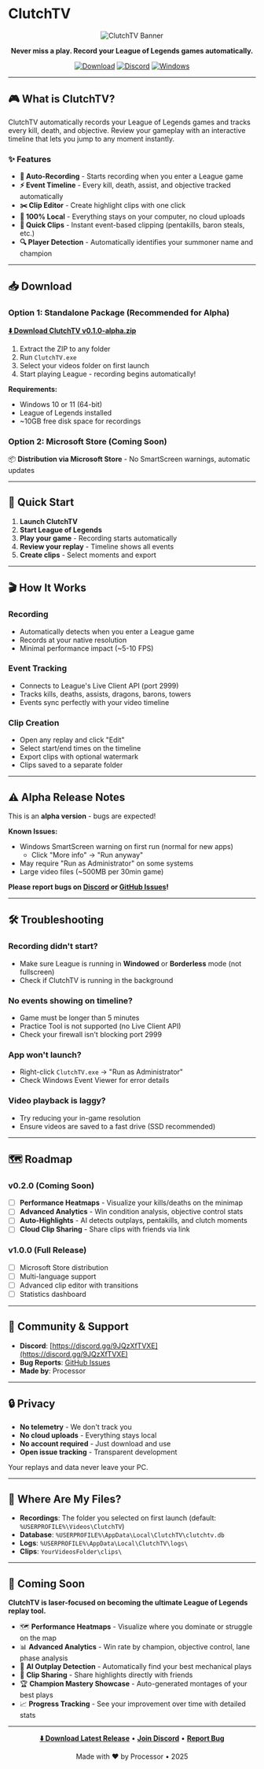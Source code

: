 # ClutchTV

<div align="center">

![ClutchTV Banner](https://via.placeholder.com/800x200/1a1a2e/3b82f6?text=ClutchTV)

**Never miss a play. Record your League of Legends games automatically.**

[![Download](https://img.shields.io/badge/Download-Latest%20Release-blue?style=for-the-badge)](../../releases/latest)
[![Discord](https://img.shields.io/badge/Discord-Join%20Community-5865F2?style=for-the-badge&logo=discord&logoColor=white)](https://discord.gg/9JQzXfTVXE)
[![Windows](https://img.shields.io/badge/Windows-10%2F11-0078D6?style=for-the-badge&logo=windows&logoColor=white)](../../releases/latest)

</div>

---

## 🎮 What is ClutchTV?

ClutchTV automatically records your League of Legends games and tracks every kill, death, and objective. Review your gameplay with an interactive timeline that lets you jump to any moment instantly.

### ✨ Features

- **🎥 Auto-Recording** - Starts recording when you enter a League game
- **⚡ Event Timeline** - Every kill, death, assist, and objective tracked automatically
- **✂️ Clip Editor** - Create highlight clips with one click
- **💾 100% Local** - Everything stays on your computer, no cloud uploads
- **🎯 Quick Clips** - Instant event-based clipping (pentakills, baron steals, etc.)
- **🔍 Player Detection** - Automatically identifies your summoner name and champion

---

## 📥 Download

### Option 1: Standalone Package (Recommended for Alpha)

**[⬇️ Download ClutchTV v0.1.0-alpha.zip](../../releases/latest)**

1. Extract the ZIP to any folder
2. Run `ClutchTV.exe`
3. Select your videos folder on first launch
4. Start playing League - recording begins automatically!

**Requirements:**
- Windows 10 or 11 (64-bit)
- League of Legends installed
- ~10GB free disk space for recordings

### Option 2: Microsoft Store (Coming Soon)

📦 **Distribution via Microsoft Store** - No SmartScreen warnings, automatic updates

---

## 🚀 Quick Start

1. **Launch ClutchTV**
2. **Start League of Legends**
3. **Play your game** - Recording starts automatically
4. **Review your replay** - Timeline shows all events
5. **Create clips** - Select moments and export

---

## 🎬 How It Works

### Recording
- Automatically detects when you enter a League game
- Records at your native resolution
- Minimal performance impact (~5-10 FPS)

### Event Tracking
- Connects to League's Live Client API (port 2999)
- Tracks kills, deaths, assists, dragons, barons, towers
- Events sync perfectly with your video timeline

### Clip Creation
- Open any replay and click "Edit"
- Select start/end times on the timeline
- Export clips with optional watermark
- Clips saved to a separate folder

---

## ⚠️ Alpha Release Notes

This is an **alpha version** - bugs are expected!

**Known Issues:**
- Windows SmartScreen warning on first run (normal for new apps)
  - Click "More info" → "Run anyway"
- May require "Run as Administrator" on some systems
- Large video files (~500MB per 30min game)

**Please report bugs on [Discord](https://discord.gg/9JQzXfTVXE) or [GitHub Issues](../../issues)!**

---

## 🛠️ Troubleshooting

### Recording didn't start?
- Make sure League is running in **Windowed** or **Borderless** mode (not fullscreen)
- Check if ClutchTV is running in the background

### No events showing on timeline?
- Game must be longer than 5 minutes
- Practice Tool is not supported (no Live Client API)
- Check your firewall isn't blocking port 2999

### App won't launch?
- Right-click `ClutchTV.exe` → "Run as Administrator"
- Check Windows Event Viewer for error details

### Video playback is laggy?
- Try reducing your in-game resolution
- Ensure videos are saved to a fast drive (SSD recommended)

---

## 🗺️ Roadmap

### v0.2.0 (Coming Soon)
- [ ] **Performance Heatmaps** - Visualize your kills/deaths on the minimap
- [ ] **Advanced Analytics** - Win condition analysis, objective control stats
- [ ] **Auto-Highlights** - AI detects outplays, pentakills, and clutch moments
- [ ] **Cloud Clip Sharing** - Share clips with friends via link

### v1.0.0 (Full Release)
- [ ] Microsoft Store distribution
- [ ] Multi-language support
- [ ] Advanced clip editor with transitions
- [ ] Statistics dashboard

---

## 💬 Community & Support

- **Discord**: [https://discord.gg/9JQzXfTVXE](https://discord.gg/9JQzXfTVXE)
- **Bug Reports**: [GitHub Issues](../../issues)
- **Made by**: Processor

---

## 🔒 Privacy

- **No telemetry** - We don't track you
- **No cloud uploads** - Everything stays local
- **No account required** - Just download and use
- **Open issue tracking** - Transparent development

Your replays and data never leave your PC.

---

## 📂 Where Are My Files?

- **Recordings**: The folder you selected on first launch (default: `%USERPROFILE%\Videos\ClutchTV`)
- **Database**: `%USERPROFILE%\AppData\Local\ClutchTV\clutchtv.db`
- **Logs**: `%USERPROFILE%\AppData\Local\ClutchTV\logs\`
- **Clips**: `YourVideosFolder\clips\`

---

## 🎯 Coming Soon

**ClutchTV is laser-focused on becoming the ultimate League of Legends replay tool.**

- 🗺️ **Performance Heatmaps** - Visualize where you dominate or struggle on the map
- 📊 **Advanced Analytics** - Win rate by champion, objective control, lane phase analysis
- 🤖 **AI Outplay Detection** - Automatically find your best mechanical plays
- 🔗 **Clip Sharing** - Share highlights directly with friends
- 🏆 **Champion Mastery Showcase** - Auto-generated montages of your best plays
- 📈 **Progress Tracking** - See your improvement over time with detailed stats

---

<div align="center">

**[⬇️ Download Latest Release](../../releases/latest)** • **[Join Discord](https://discord.gg/9JQzXfTVXE)** • **[Report Bug](../../issues)**

Made with ❤️ by Processor • 2025

</div>
